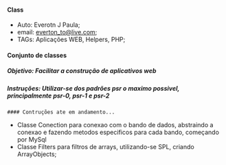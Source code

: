 #### Class

- Auto: Everotn J Paula;
- email: everton_to@live.com;
- TAGs: Aplicações WEB, Helpers, PHP;

#### Conjunto de classes

##### Objetivo: Facilitar a construção de aplicativos web

##### Instruções: Utilizar-se dos padrões psr o maximo possivel, principalmente psr-0, psr-1 e psr-2

    #### Contruções ate em andamento...

- Classe Conection para conexao com o bando de dados, abstraindo a conexao e fazendo metodos especificos para cada bando, começando por MySql
- Classe Filters para filtros de arrays, utilizando-se SPL, criando ArrayObjects;
